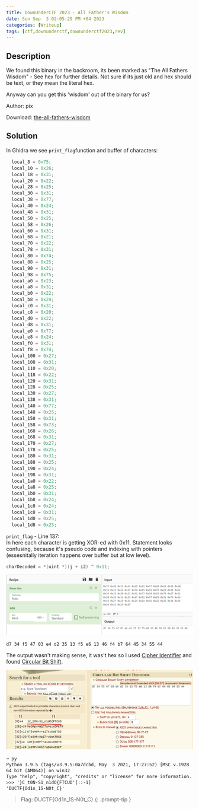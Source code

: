 ```yaml
---
title: DownUnderCTF 2023 - All Father's Wisdom
date: Sun Sep  3 02:05:29 PM +04 2023
categories: [Writeup]
tags: [ctf,downunderctf,downunderctf2023,rev]
---
```


## Description

We found this binary in the backroom, its been marked as "The All Fathers Wisdom" - See hex for further details. Not sure if its just old and hex should be text, or they mean the literal hex.

Anyway can you get this 'wisdom' out of the binary for us?

Author: pix

Download: [the-all-fathers-wisdom](https://play.duc.tf/files/e77f79222d27103c0b510e2922ce8a27/the-all-fathers-wisdom?token=eyJ1c2VyX2lkIjoyNDI4LCJ0ZWFtX2lkIjoxMjc1LCJmaWxlX2lkIjo5OH0.ZPRXvQ.a1-qVwKr9D6M4j6KLj9Oz0zOB2M)

## Solution 

In Ghidra we see `print_flag`function and buffer of characters: 

```c
  local_8 = 0x75;
  local_10 = 0x26;
  local_18 = 0x31;
  local_20 = 0x22;
  local_28 = 0x25;
  local_30 = 0x31;
  local_38 = 0x77;
  local_40 = 0x24;
  local_48 = 0x31;
  local_50 = 0x25;
  local_58 = 0x26;
  local_60 = 0x31;
  local_68 = 0x21;
  local_70 = 0x22;
  local_78 = 0x31;
  local_80 = 0x74;
  local_88 = 0x25;
  local_90 = 0x31;
  local_98 = 0x75;
  local_a0 = 0x23;
  local_a8 = 0x31;
  local_b0 = 0x22;
  local_b8 = 0x24;
  local_c0 = 0x31;
  local_c8 = 0x20;
  local_d0 = 0x22;
  local_d8 = 0x31;
  local_e0 = 0x77;
  local_e8 = 0x24;
  local_f0 = 0x31;
  local_f8 = 0x74;
  local_100 = 0x27;
  local_108 = 0x31;
  local_110 = 0x20;
  local_118 = 0x22;
  local_120 = 0x31;
  local_128 = 0x25;
  local_130 = 0x27;
  local_138 = 0x31;
  local_140 = 0x77;
  local_148 = 0x25;
  local_150 = 0x31;
  local_158 = 0x73;
  local_160 = 0x26;
  local_168 = 0x31;
  local_170 = 0x27;
  local_178 = 0x25;
  local_180 = 0x31;
  local_188 = 0x25;
  local_190 = 0x24;
  local_198 = 0x31;
  local_1a0 = 0x22;
  local_1a8 = 0x25;
  local_1b0 = 0x31;
  local_1b8 = 0x24;
  local_1c0 = 0x24;
  local_1c8 = 0x31;
  local_1d0 = 0x25;
  local_1d8 = 0x25;
```

`print_flag` - Line 137:<br>
In here each character is getting XOR-ed with 0x11. Statement looks confusing, because it's pseudo code and indexing with pointers (essesnitally iteration happens over buffer but at low level).

```c
charDecoded = *(uint *)(j + i2) ^ 0x11;
```

![all-father-wisdom-1](/assets/images/ductf/2023/all-father-wisdom-1.png)

```
d7 34 f5 47 03 e4 d2 35 13 f5 e6 13 46 f4 b7 64 45 34 55 44
```

The output wasn't making sense, it was't hex so I used [Cipher Identifier](https://www.dcode.fr/cipher-identifier) and found [Circular Bit Shift](https://www.dcode.fr/circular-bit-shift).

![all-father-wisdom-2](/assets/images/ductf/2023/all-father-wisdom-2.png)

```
➜ py
Python 3.9.5 (tags/v3.9.5:0a7dcbd, May  3 2021, 17:27:52) [MSC v.1928 64 bit (AMD64)] on win32
Type "help", "copyright", "credits" or "license" for more information.
>>> '}C_t0N-S1_n1dO{FTCUD'[::-1]
'DUCTF{Od1n_1S-N0t_C}'
```

> Flag: DUCTF{Od1n_1S-N0t_C}
{: .prompt-tip }